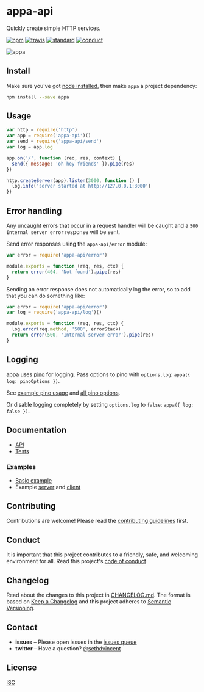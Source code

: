 # appa-api

Quickly create simple HTTP services.

[![npm][npm-image]][npm-url]
[![travis][travis-image]][travis-url]
[![standard][standard-image]][standard-url]
[![conduct][conduct]][conduct-url]

[npm-image]: https://img.shields.io/npm/v/appa-api.svg?style=flat-square
[npm-url]: https://www.npmjs.com/package/appa-api 
[travis-image]: https://img.shields.io/travis/sethvincent/appa-api.svg?style=flat-square
[travis-url]: https://travis-ci.org/sethvincent/appa-api
[standard-image]: https://img.shields.io/badge/code%20style-standard-brightgreen.svg?style=flat-square
[standard-url]: http://npm.im/standard
[conduct]: https://img.shields.io/badge/code%20of%20conduct-contributor%20covenant-green.svg?style=flat-square
[conduct-url]: CONDUCT.md

![appa](https://raw.githubusercontent.com/sethvincent/appa-api/master/appa-api.jpg)

## Install

Make sure you've got [node installed](http://nodejs.org), then make `appa` a project dependency:

```sh
npm install --save appa
```

## Usage

```js
var http = require('http')
var app = require('appa-api')()
var send = require('appa-api/send')
var log = app.log

app.on('/', function (req, res, context) {
  send({ message: 'oh hey friends' }).pipe(res)
})

http.createServer(app).listen(3000, function () {
  log.info('server started at http://127.0.0.1:3000')
})
```

## Error handling

Any uncaught errors that occur in a request handler will be caught and a `500 Internal server error` response will be sent.

Send error responses using the `appa-api/error` module:

```js
var error = require('appa-api/error')

module.exports = function (req, res, ctx) {
  return error(404, 'Not found').pipe(res)
}
```

Sending an error response does not automatically log the error, so to add that you can do something like:

```js
var error = require('appa-api/error')
var log = require('appa-api/log')()

module.exports = function (req, res, ctx) {
  log.error(req.method, '500', errorStack)
  return error(500, 'Internal server error').pipe(res)
}
```

## Logging

appa uses [pino](https://npmjs.com/pino) for logging. Pass options to pino with `options.log`: `appa({ log: pinoOptions })`.

See [example pino usage](https://github.com/pinojs/pino#usage) and [all pino options](https://github.com/pinojs/pino/blob/master/docs/API.md#pinooptions-stream).

Or disable logging completely by setting `options.log` to `false`: `appa({ log: false })`.

## Documentation
- [API](docs/api.md)
- [Tests](tests/)

### Examples
- [Basic example](examples/basic.js)
- Example [server](examples/server.js) and [client](examples/client.js)

## Contributing

Contributions are welcome! Please read the [contributing guidelines](CONTRIBUTING.md) first.

## Conduct

It is important that this project contributes to a friendly, safe, and welcoming environment for all. Read this project's [code of conduct](CONDUCT.md)

## Changelog

Read about the changes to this project in [CHANGELOG.md](CHANGELOG.md). The format is based on [Keep a Changelog](http://keepachangelog.com/) and this project adheres to [Semantic Versioning](http://semver.org/).

## Contact

- **issues** – Please open issues in the [issues queue](https://github.com/sethvincent/appa-api/issues)
- **twitter** – Have a question? [@sethdvincent](https://twitter.com/sethdvincent)

## License

[ISC](LICENSE.md)
